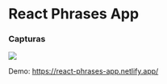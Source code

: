 # React Phrases App

### Capturas
![](https://res.cloudinary.com/cloudfrancisco/image/upload/v1614877497/Apps%20de%20React%20Js/fhrases_xuyzzq.png)



Demo: https://react-phrases-app.netlify.app/

